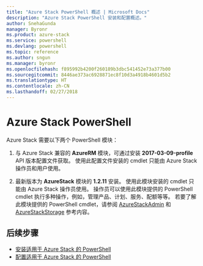 ```yaml
---
title: "Azure Stack PowerShell 概述 | Microsoft Docs"
description: "Azure Stack PowerShell 安装和配置概述。"
author: SnehaGunda
manager: Byronr
ms.product: azure-stack
ms.service: powershell
ms.devlang: powershell
ms.topic: reference
ms.author: sngun
ms.manager: byronr
ms.openlocfilehash: f895992b4200f260189b3dbc541452e73a377b00
ms.sourcegitcommit: 8446ae373ac6928871ec8f10d3a4918b4601d5b2
ms.translationtype: HT
ms.contentlocale: zh-CN
ms.lasthandoff: 02/27/2018
---
```

# <a name="azure-stack-powershell"></a>Azure Stack PowerShell

Azure Stack 需要以下两个 PowerShell 模块：  

1. 与 Azure Stack 兼容的 **AzureRM** 模块，可通过安装 **2017-03-09-profile** API 版本配置文件获取。 使用此配置文件安装的 cmdlet 只能由 Azure Stack 操作员和用户使用。

2. 最新版本为 **AzureStack** 模块的 **1.2.11** 安装。 使用此模块安装的 cmdlet 只能由 Azure Stack 操作员使用。 操作员可以使用此模块提供的 PowerShell cmdlet 执行多种操作，例如，管理产品、计划、服务、配额等等。 若要了解此模块提供的 PowerShell cmdlet，请参阅 [AzureStackAdmin](https://docs.microsoft.com/powershell/module/azurerm.azurestackadmin/?view=azurestackps-1.2.11#azurerm.azurestackadmin) 和 [AzureStackStorage](https://docs.microsoft.com/powershell/module/azurerm.azurestackstorage/?view=azurestackps-1.2.11#azurerm.azurestackstorage) 参考内容。

## <a name="next-steps"></a>后续步骤

* [安装适用于 Azure Stack 的 PowerShell](https://docs.microsoft.com/azure/azure-stack/azure-stack-powershell-install?view=azurestackps-1.2.9&toc=%2fpowershell%2fmodule%2ftoc.json%3fview%3dazurestackps-1.2.9&view=azurestackps-1.2.9)
* [配置适用于 Azure Stack 的 PowerShell](https://docs.microsoft.com/azure/azure-stack/azure-stack-powershell-configure?view=azurestackps-1.2.9&toc=%2fpowershell%2fmodule%2ftoc.json%3fview%3dazurestackps-1.2.9&view=azurestackps-1.2.9)
